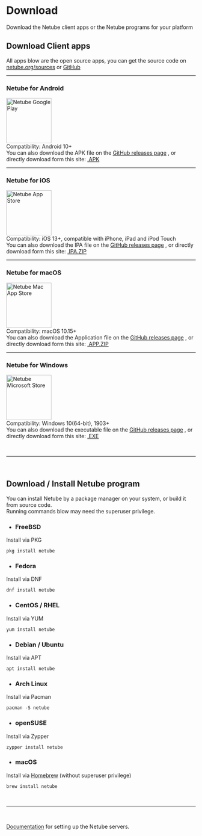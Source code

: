 # Download
Download the Netube client apps or the Netube programs for your platform  

## Download Client apps
All apps blow are the open source apps, you can get the source code
on [netube.org/sources](https://netube.org/sources) or [GitHub](https://github.com/netube)  

---

### Netube for Android
<a href="https://play.google.com"><img src="images/badge-google-play.png" alt="Netube Google Play" width="120px"/></a>
<br>
Compatibility: Android 10+  
You can also download the APK file on the [GitHub releases page](https://github.com/netube/netube-android/releases) , 
or directly download form this site: [.APK](https://netube.org/download/netube.apk)  

---

### Netube for iOS  
<a href="https://itunes.apple.com"><img src="images/badge-app-store.png" alt="Netube App Store" width="120px"/></a>
<br>
Compatibility: iOS 13+, compatible with iPhone, iPad and iPod Touch   
You can also download the IPA file on the [GitHub releases page](https://github.com/netube/netube-ios/releases) , 
or directly download form this site: [.IPA.ZIP](https://netube.org/download/netube.ipa.zip)  

---

### Netube for macOS
<a href="https://itunes.apple.com"><img src="images/badge-mac-app-store.png" alt="Netube Mac App Store" width="120px"/></a>
<br>
Compatibility: macOS 10.15+  
You can also download the Application file on the [GitHub releases page](https://github.com/netube/netube-macosx/releases) , 
or directly download form this site: [.APP.ZIP](https://netube.org/download/netube.app.zip)  

---

### Netube for Windows
<a href="https://www.microsoft.com"><img src="images/badge-microsoft-store.png" alt="Netube Microsoft Store" width="120px"/></a>
<br> 
Compatibility: Windows 10(64-bit), 1903+  
You can also download the executable file on the [GitHub releases page](https://github.com/netube/netube-windows/releases) , 
or directly download form this site: [.EXE](https://netube.org/download/netube.exe)  


<br>

---

<br>

## Download / Install Netube program
You can install Netube by a package manager on your system, or build it from source code.  
Running commands blow may need the superuser privilege.  

- ### FreeBSD  
Install via PKG  
```
pkg install netube
```

- ### Fedora
Install via DNF  
```
dnf install netube
```

- ### CentOS / RHEL
Install via YUM
```
yum install netube
```

- ### Debian / Ubuntu
Install via APT  
```
apt install netube
```

- ### Arch Linux  
Install via Pacman  
```
pacman -S netube
```

- ### openSUSE
Install via  Zypper
```
zypper install netube
```

- ### macOS  
Install via [Homebrew](https://brew.sh) (without superuser privilege)  
```
brew install netube
```

<br>

---

<br>

[Documentation](https://netube.org/documentation) for setting up the Netube servers.  

<br>
